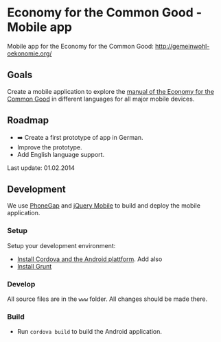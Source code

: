 Economy for the Common Good - Mobile app
==========================

Mobile app for the Economy for the Common Good: http://gemeinwohl-oekonomie.org/


## Goals

Create a mobile application to explore the
[manual of the Economy for the Common Good](http://sinnwerkstatt.github.io/gemeinwohl-oekonomie/#matrix)
in different languages for all major mobile devices.

## Roadmap

* :arrow_right: Create a first prototype of app in German.
* Improve the prototype.
* Add English language support.

Last update: 01.02.2014

## Development

We use [PhoneGap](http://phonegap.com/) and [jQuery Mobile](http://jquerymobile.com/)
to build and deploy the mobile application.

### Setup

Setup your development environment:

* [Install Cordova and the Android plattform](http://docs.phonegap.com/en/3.3.0/guide_cli_index.md.html#The%20Command-Line%20Interface). Add also
* [Install Grunt](https://github.com/sinnwerkstatt/sinnwerkstatt-web/wiki/Grunt#wiki-install)

### Develop

All source files are in the ``www`` folder. All changes should be made there.

### Build

* Run ``cordova build`` to build the Android application.
